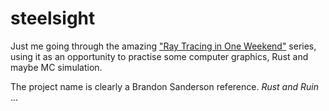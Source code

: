 # steelsight
Just me going through the amazing ["Ray Tracing in One Weekend"](https://raytracing.github.io/) series, using it as an opportunity to practise some computer graphics, Rust and maybe MC simulation.



The project name is clearly a Brandon Sanderson reference. *Rust and Ruin* ...